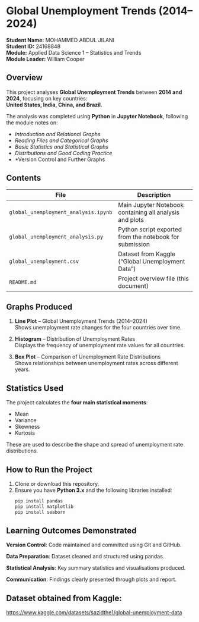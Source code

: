 # Global Unemployment Trends (2014–2024)

**Student Name:** MOHAMMED ABDUL JILANI  
**Student ID:** 24168848  
**Module:** Applied Data Science 1 – Statistics and Trends  
**Module Leader:** William Cooper  



## Overview
This project analyses **Global Unemployment Trends** between **2014 and 2024**, focusing on key countries:  
**United States, India, China, and Brazil**.

The analysis was completed using **Python** in **Jupyter Notebook**, following the module notes on:
- *Introduction and Relational Graphs*  
- *Reading Files and Categorical Graphs*  
- *Basic Statistics and Statistical Graphs*  
- *Distributions and Good Coding Practice*
- *Version Control and Further Graphs



## Contents
| File | Description |
|------|--------------|
| `global_unemployment_analysis.ipynb` | Main Jupyter Notebook containing all analysis and plots |
| `global_unemployment_analysis.py` | Python script exported from the notebook for submission |
| `global_unemployment.csv` | Dataset from Kaggle (“Global Unemployment Data”) |
| `README.md` | Project overview file (this document) |



## Graphs Produced
1. **Line Plot** – Global Unemployment Trends (2014–2024)  
   Shows unemployment rate changes for the four countries over time.  

2. **Histogram** – Distribution of Unemployment Rates  
   Displays the frequency of unemployment rate values for all countries.  

3. **Box Plot** – Comparison of Unemployment Rate Distributions  
   Shows relationships between unemployment rates across different years.



## Statistics Used
The project calculates the **four main statistical moments**:
- Mean  
- Variance  
- Skewness  
- Kurtosis  

These are used to describe the shape and spread of unemployment rate distributions.



## How to Run the Project
1. Clone or download this repository.
2. Ensure you have **Python 3.x** and the following libraries installed:
   ```bash
   pip install pandas
   pip install matplotlib
   pip install seaborn

## Learning Outcomes Demonstrated

**Version Control**: Code maintained and committed using Git and GitHub.

**Data Preparation**: Dataset cleaned and structured using pandas.

**Statistical Analysis**: Key summary statistics and visualisations produced.

**Communication**: Findings clearly presented through plots and report.

## Dataset obtained from Kaggle:
https://www.kaggle.com/datasets/sazidthe1/global-unemployment-data
